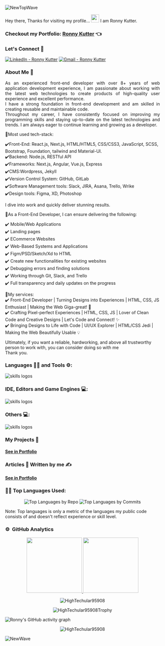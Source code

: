 ![NewTopWave](https://user-images.githubusercontent.com/81550376/180223627-d18d8aeb-4f5e-4715-94db-65b1b85822f1.svg)


<p align="center">
<!--   <img width="" height="" src="https://avatars.githubusercontent.com/u/152673060?s=400&u=32566625e044f500d81bd41567e1acbc6c987d97&v=4"> -->
</p>

Hey there, Thanks for visiting my profile... 
<img src="https://raw.githubusercontent.com/MartinHeinz/MartinHeinz/master/wave.gif" width="26px" height="26px"> I am Ronny Kutter.

### Checkout my Portfolio: [Ronny Kutter](https://my-portfolio-lime-nine-47.vercel.app/)  👈

<!-- ### Checkout my flagship project: [Let's Learn Linux](https://letslearnlinux.tech/)  👈

### Checkout my automation project: [Get Pair Extraordinaire](https://github.com/HighTechular95908/Get-Pair-Extraordinaire)  👈 -->

### Let's Connect 🤳

<a href="https://www.linkedin.com/in/HighTechular95908/"><img src="https://img.shields.io/static/v1?label=LinkedIn&message=Ronny+Kutter&color=%230077b5&logo=linkedIn&logoColor=%230077b5" alt="LinkedIn - Ronny Kutter"></a>
[![Gmail - Ronny Kutter](https://img.shields.io/badge/Gmail-RonnyKutter-red?logo=gmail&logoColor=red)](tiger773131@gmail.com)


### About Me 🚀

 <p align="justify">
As an experienced front-end developer with over 8+ years of web application development experience, I am passionate about working with the latest web technologies to create products of high-quality user experience and excellent performance. <br/>
  I have a strong foundation in front-end development and am skilled in creating reusable and maintainable code.<br/>
Throughout my career, I have consistently focused on improving my programming skills and staying up-to-date on the latest technologies and trends. I am always eager to continue learning and growing as a developer.<br/>

🚀Most used tech-stack:<br/>

✔️Front-End: React.js, Next.js, HTML/HTML5, CSS/CSS3, JavaScript, SCSS, Bootstrap, Foundation, tailwind and Material-UI.<br/>
✔️Backend: Node.js, RESTful API<br/>
✔️Frameworks: Next.js, Angular, Vue.js, Express<br/>
✔️CMS:Wordpress, Jekyll<br/>
✔️Version Control System: GitHub, GitLab<br/>
✔️Software Management tools: Slack, JIRA, Asana, Trello, Wrike<br/>
✔️Design tools: Figma, XD, Photoshop<br/>

I dive into work and quickly deliver stunning results.<br/>

🚀As a Front-End Developer, I can ensure delivering the following:<br/>

✔️ Mobile/Web Applications<br/>
✔️ Landing pages<br/>
✔️ ECommerce Websites<br/>
✔️ Web-Based Systems and Applications<br/>
✔️ Figm/PSD/Sketch/Xd to HTML<br/>
✔️ Create new functionalities for existing websites<br/>
✔️ Debugging errors and finding solutions<br/>
✔️ Working through Git, Slack, and Trello<br/>
✔️ Full transparency and daily updates on the progress<br/>

🚀My services:<br/>
✔️ Front-End Developer | Turning Designs into Experiences | HTML, CSS, JS Enthusiast | Making the Web Giga-great! 🎨<br/>
✔️ Crafting Pixel-perfect Experiences | HTML, CSS, JS | Lover of Clean Code and Creative Designs | Let's Code and Connect! ✨<br/>
✔️ Bringing Designs to Life with Code | UI/UX Explorer | HTML/CSS Jedi | Making the Web Beautifully Usable 💡<br/>

Ultimately, if you want a reliable, hardworking, and above all trustworthy person to work with, you can consider doing so with me<br/>
Thank you.<br/>
 </p>

  
### Languages 🧑‍💻 and Tools ⚙️:

<img src="https://skillicons.dev/icons?i=git,github,githubactions,py,c,cpp,cs,dotnet,html,css,js,bootstrap,php,md,java" alt="skills logos" /> <br>

### IDE, Editors and Game Engines 💻:
<img src="https://skillicons.dev/icons?i=vscode,visualstudio,idea,unity,unreal,vim,replit" alt="skills logos" />

### Others 💻:

<img src="https://skillicons.dev/icons?i=linux,bash,regex,powershell,docker,azure,mysql,sqlite,gradle,maven,nginx,pr,ps,svg,discord,linkedin,netlify,gherkin" alt="skills logos" />

### My Projects 🙌

#### [See in Portfolio](https://my-portfolio-lime-nine-47.vercel.app/)

### Articles 📝 Written by me ✍️

#### [See in Portfolio](https://my-portfolio-lime-nine-47.vercel.app/)

### 👨‍💻 Top Languages Used:
<p align="center">
  <img align="center" src="https://github-profile-summary-cards.vercel.app/api/cards/repos-per-language?username=HighTechular95908&theme=nord_dark" alt="Top Languages by Repo" />
  <img align="center" src="https://github-profile-summary-cards.vercel.app/api/cards/most-commit-language?username=HighTechular95908&theme=nord_dark" alt="Top Languages by Commits" /></p>
  
  Note: Top languages is only a metric of the languages my public code consists of and doesn't reflect experience or skill level.
  
### ⚙️ &nbsp;GitHub Analytics

<p align="center">
<a href="https://github.com/HighTechular95908">
  <img height="180em" src="https://github-readme-stats-eight-theta.vercel.app/api?username=HighTechular95908&show_icons=true&theme=algolia&include_all_commits=true&count_private=true"/>
  <img height="180em" src="https://github-readme-stats-eight-theta.vercel.app/api/top-langs/?username=HighTechular95908&layout=compact&langs_count=8&theme=algolia"/>
</a>
 <br />
  
<p align="center"><img align="center" src="https://github-readme-streak-stats.herokuapp.com/?user=HighTechular95908&theme=algolia" alt="HighTechular95908" /></p>

<p align="center"><img align="center" src="https://github-trophies.vercel.app/?username=HighTechular95908&column=6&theme=algolia" alt="HighTechular95908Trophy" /></p>



 ![Ronny's GitHub activity graph]( https://github-readme-activity-graph.vercel.app/graph?username=HighTechular95908&theme=react-dark&area=true&hide_border=true#gh-light-mode-only)
 
 <p align="center"><img src="https://visitor-badge.laobi.icu/badge?page_id=HighTechular95908.HighTechular95908" alt="HighTechular95908" />

</p>


![NewWave](https://user-images.githubusercontent.com/81550376/180223136-576934f8-2f40-4fb9-acd9-786d1d5d0f73.svg)
